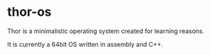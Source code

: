 thor-os
=======

Thor is a minimalistic operating system created for learning reasons. 

It is currently a 64bit OS written in assembly and C++. 
